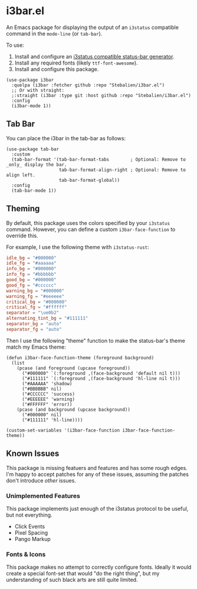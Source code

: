 # i3bar.el

An Emacs package for displaying the output of an `i3status` compatible command in the `mode-line`
(or `tab-bar`).

To use:

1. Install and configure an [i3status compatible status-bar generator](https://wiki.archlinux.org/title/I3#i3status).
2. Install any required fonts (likely `ttf-font-awesome`).
3. Install and configure this package.

```elisp
(use-package i3bar
  :quelpa (i3bar :fetcher github :repo "Stebalien/i3bar.el")
  ;; Or with straight:
  ;:straight (i3bar :type git :host github :repo "Stebalien/i3bar.el")
  :config
  (i3bar-mode 1))
```

## Tab Bar

You can place the i3bar in the tab-bar as follows:

```elisp
(use-package tab-bar
  :custom
  (tab-bar-format '(tab-bar-format-tabs        ; Optional: Remove to _only_ display the bar.
                    tab-bar-format-align-right ; Optional: Remove to align left.
                    tab-bar-format-global))
  :config
  (tab-bar-mode 1))
```

## Theming

By default, this package uses the colors specified by your `i3status` command. However, you can
define a custom `i3bar-face-function` to override this.

For example, I use the following theme with `i3status-rust`:

```toml
idle_bg = "#000000"
idle_fg = "#aaaaaa"
info_bg = "#000000"
info_fg = "#bbbbbb"
good_bg = "#000000"
good_fg = "#cccccc"
warning_bg = "#000000"
warning_fg = "#eeeeee"
critical_bg = "#000000"
critical_fg = "#ffffff"
separator = "\ue0b2"
alternating_tint_bg = "#111111"
separator_bg = "auto"
separator_fg = "auto"
```

Then I use the following "theme" function to make the status-bar's theme match my Emacs theme:

```elisp
(defun i3bar-face-function-theme (foreground background)
  (list
    (pcase (and foreground (upcase foreground))
      ("#000000" `(:foreground ,(face-background 'default nil t)))
      ("#111111" `(:foreground ,(face-background 'hl-line nil t)))
      ("#AAAAAA" 'shadow)
      ("#BBBBBB" nil)
      ("#CCCCCC" 'success)
      ("#EEEEEE" 'warning)
      ("#FFFFFF" 'error))
    (pcase (and background (upcase background))
      ("#000000" nil)
      ("#111111" 'hl-line))))

(custom-set-variables '(i3bar-face-function i3bar-face-function-theme))
```

## Known Issues

This package is missing featuers and features and has some rough edges. I'm happy to accept patches
for any of these issues, assuming the patches don't introduce _other_ issues.

### Unimplemented Features

This package implements just enough of the i3status protocol to be useful, but not everything.

- Click Events
- Pixel Spacing
- Pango Markup

### Fonts & Icons

This package makes no attempt to correctly configure fonts. Ideally it would create a special
font-set that would "do the right thing", but my understanding of such black arts are still quite
limited.
